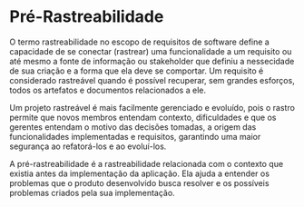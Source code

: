 # Pré-Rastreabilidade

O termo rastreabilidade no escopo de requisitos de software define a capacidade de se conectar (rastrear) uma funcionalidade a um requisito ou até mesmo a fonte de informação ou stakeholder que definiu a nessecidade de sua criação e a forma que ela deve se comportar. Um requisito é considerado rastreável quando é possível recuperar, sem grandes esforços, todos os artefatos e documentos relacionados a ele.

Um projeto rastreável é mais facilmente gerenciado e evoluído, pois o rastro permite que novos membros entendam contexto, dificuldades e que os gerentes entendam o motivo das decisões tomadas, a origem das funcionalidades implementadas e requisitos, garantindo uma maior segurança ao refatorá-los e ao evoluí-los.

A pré-rastreabilidade é a rastreabilidade relacionada com o contexto que existia antes da implementação da aplicação. Ela ajuda a entender os problemas que o produto desenvolvido busca resolver e os possíveis problemas criados pela sua implementação.